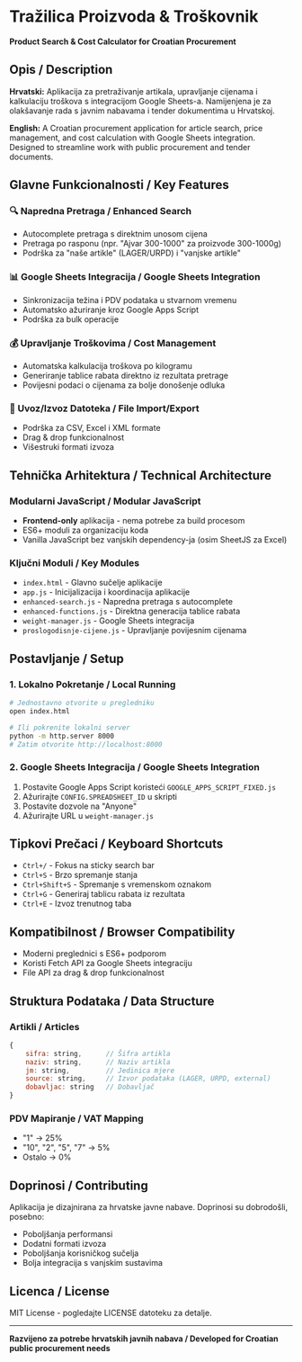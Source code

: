 # Tražilica Proizvoda & Troškovnik
**Product Search & Cost Calculator for Croatian Procurement**

## Opis / Description

**Hrvatski:** Aplikacija za pretraživanje artikala, upravljanje cijenama i kalkulaciju troškova s integracijom Google Sheets-a. Namijenjena je za olakšavanje rada s javnim nabavama i tender dokumentima u Hrvatskoj.

**English:** A Croatian procurement application for article search, price management, and cost calculation with Google Sheets integration. Designed to streamline work with public procurement and tender documents.

## Glavne Funkcionalnosti / Key Features

### 🔍 Napredna Pretraga / Enhanced Search
- Autocomplete pretraga s direktnim unosom cijena
- Pretraga po rasponu (npr. "Ajvar 300-1000" za proizvode 300-1000g)
- Podrška za "naše artikle" (LAGER/URPD) i "vanjske artikle"

### 📊 Google Sheets Integracija / Google Sheets Integration
- Sinkronizacija težina i PDV podataka u stvarnom vremenu
- Automatsko ažuriranje kroz Google Apps Script
- Podrška za bulk operacije

### 💰 Upravljanje Troškovima / Cost Management
- Automatska kalkulacija troškova po kilogramu
- Generiranje tablice rabata direktno iz rezultata pretrage
- Povijesni podaci o cijenama za bolje donošenje odluka

### 📁 Uvoz/Izvoz Datoteka / File Import/Export
- Podrška za CSV, Excel i XML formate
- Drag & drop funkcionalnost
- Višestruki formati izvoza

## Tehnička Arhitektura / Technical Architecture

### Modularni JavaScript / Modular JavaScript
- **Frontend-only** aplikacija - nema potrebe za build procesom
- ES6+ moduli za organizaciju koda
- Vanilla JavaScript bez vanjskih dependency-ja (osim SheetJS za Excel)

### Ključni Moduli / Key Modules
- `index.html` - Glavno sučelje aplikacije
- `app.js` - Inicijalizacija i koordinacija aplikacije
- `enhanced-search.js` - Napredna pretraga s autocomplete
- `enhanced-functions.js` - Direktna generacija tablice rabata
- `weight-manager.js` - Google Sheets integracija
- `proslogodisnje-cijene.js` - Upravljanje povijesnim cijenama

## Postavljanje / Setup

### 1. Lokalno Pokretanje / Local Running
```bash
# Jednostavno otvorite u pregledniku
open index.html

# Ili pokrenite lokalni server
python -m http.server 8000
# Zatim otvorite http://localhost:8000
```

### 2. Google Sheets Integracija / Google Sheets Integration
1. Postavite Google Apps Script koristeći `GOOGLE_APPS_SCRIPT_FIXED.js`
2. Ažurirajte `CONFIG.SPREADSHEET_ID` u skripti
3. Postavite dozvole na "Anyone"
4. Ažurirajte URL u `weight-manager.js`

## Tipkovi Prečaci / Keyboard Shortcuts

- `Ctrl+/` - Fokus na sticky search bar
- `Ctrl+S` - Brzo spremanje stanja
- `Ctrl+Shift+S` - Spremanje s vremenskom oznakom
- `Ctrl+G` - Generiraj tablicu rabata iz rezultata
- `Ctrl+E` - Izvoz trenutnog taba

## Kompatibilnost / Browser Compatibility

- Moderni preglednici s ES6+ podporom
- Koristi Fetch API za Google Sheets integraciju
- File API za drag & drop funkcionalnost

## Struktura Podataka / Data Structure

### Artikli / Articles
```javascript
{
    sifra: string,      // Šifra artikla
    naziv: string,      // Naziv artikla
    jm: string,         // Jedinica mjere
    source: string,     // Izvor podataka (LAGER, URPD, external)
    dobavljac: string   // Dobavljač
}
```

### PDV Mapiranje / VAT Mapping
- "1" → 25%
- "10", "2", "5", "7" → 5%
- Ostalo → 0%

## Doprinosi / Contributing

Aplikacija je dizajnirana za hrvatske javne nabave. Doprinosi su dobrodošli, posebno:
- Poboljšanja performansi
- Dodatni formati izvoza
- Poboljšanja korisničkog sučelja
- Bolja integracija s vanjskim sustavima

## Licenca / License

MIT License - pogledajte LICENSE datoteku za detalje.

---

**Razvijeno za potrebe hrvatskih javnih nabava / Developed for Croatian public procurement needs**